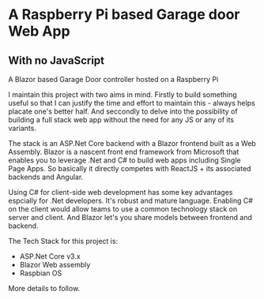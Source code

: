 # A Raspberry Pi based Garage door Web App
## With no JavaScript

A Blazor based Garage Door controller hosted on a Raspberry Pi

I maintain this project with two aims in mind.  Firstly to build something useful so that I can justify the time and effort to maintain this - always helps placate one's better half.  And seccondly to delve into the possibility of building a full stack web app without the need for any JS or any of its variants.

The stack is an ASP.Net Core backend with a Blazor frontend built as a Web Assembly. Blazor is a nascent front end framework from Microsoft that enables you to leverage .Net and C# to build web apps including Single Page Apps.  So basically it directly competes with ReactJS + its associated backends and Angular.

Using C# for client-side web development has some key advantages espcially for .Net developers. It's robust and mature language.  Enabling C# on the client would allow teams to use a common technology stack on server and client.  And Blazor let's you share models between frontend and backend.

The Tech Stack for this project is:
* ASP.Net Core v3.x
* Blazor Web assembly
* Raspbian OS


More details to follow.

